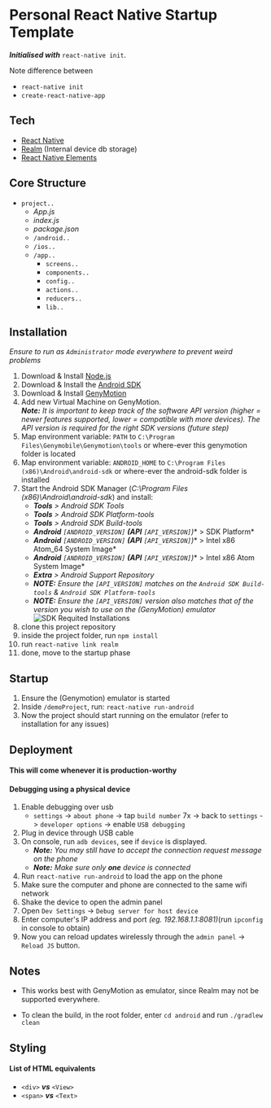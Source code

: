# Personal React Native Startup Template

***Initialised with*** `react-native init`.

Note difference between
- `react-native init`
- `create-react-native-app`

## Tech

- [React Native](https://facebook.github.io/react-native/)
- [Realm](https://realm.io/) (Internal device db storage)
- [React Native Elements](https://react-native-training.github.io/react-native-elements/)


## Core Structure

* `project..`
	* *App.js*
	* *index.js*
	* *package.json*
	* `/android..`
	* `/ios..`
	* `/app..`
		* `screens..`
		* `components..`
		* `config..`
		* `actions..`
		* `reducers..`
		* `lib..`

## Installation

*Ensure to run as `Administrator` mode everywhere to prevent weird problems*

1) Download & Install [Node.js](https://nodejs.org/en/)
2) Download & Install the [Android SDK](https://developer.android.com/studio/)
3) Download & Install [GenyMotion](https://www.genymotion.com/)
4) Add new Virtual Machine on GenyMotion. <br/>***Note:** It is important to keep track of the software API version (higher = newer features supported, lower = compatible with more devices). The API version is required for the right SDK versions (future step)*
5) Map environment variable: `PATH` to `C:\Program Files\Genymobile\Genymotion\tools` or where-ever this genymotion folder is located
6) Map environment variable: `ANDROID_HOME` to `C:\Program Files (x86)\Android\android-sdk` or where-ever the android-sdk folder is installed
7) Start the Android SDK Manager (*C:\Program Files (x86)\Android\android-sdk*) and install:
	* ***Tools** > Android SDK Tools*
	* ***Tools** > Android SDK Platform-tools*
	* ***Tools** > Android SDK Build-tools*
	* ***Android** `[ANDROID_VERSION]` **(API** `[API_VERSION]`**)** > SDK Platform*
	* ***Android** `[ANDROID_VERSION]` **(API** `[API_VERSION]`**)** > Intel x86 Atom_64 System Image*
	* ***Android** `[ANDROID_VERSION]` **(API** `[API_VERSION]`**)** > Intel x86 Atom System Image*
	* ***Extra** > Android Support Repository*
	* ***NOTE:** Ensure the `[API_VERSION]` matches on the `Android SDK Build-tools` & `Android SDK Platform-tools`*
	* ***NOTE:** Ensure the `[API_VERSION]` version also matches that of the version you wish to use on the (GenyMotion) emulator*
	<br/>![SDK Requited Installations](https://i.gyazo.com/831f7ddb89fd9ca5fcc0437fd06be868.png)
7) clone this project repository
8) inside the project folder, run `npm install`
9) run `react-native link realm`
10) done, move to the startup phase

## Startup

1) Ensure the (Genymotion) emulator is started
2) Inside `/demoProject`, run: `react-native run-android`
3) Now the project should start running on the emulator (refer to installation for any issues)

## Deployment

#### This will come whenever it is production-worthy

#### Debugging using a physical device
1) Enable debugging over usb
	- `settings` -> `about phone` -> tap `build number` 7x -> back to `settings` -> `developer options` -> enable `USB debugging`
2) Plug in device through USB cable
3) On console, run `adb devices`, see if `device` is displayed.
	- ***Note:** You may still have to accept the connection request message on the phone*
	- ***Note:** Make sure only **one** device is connected*
4) Run `react-native run-android` to load the app on the phone
5) Make sure the computer and phone are connected to the same wifi network
6) Shake the device to open the admin panel
7) Open `Dev Settings` -> `Debug server for host device`
8) Enter computer's IP address and port *(eg. 192.168.1.1:8081)*(run `ipconfig` in console to obtain)
9) Now you can reload updates wirelessly through the `admin panel` -> `Reload JS` button.


## Notes

- This works best with GenyMotion as emulator, since Realm may not be supported everywhere.

- To clean the build, in the root folder, enter `cd android` and run `./gradlew clean`

## Styling

#### List of HTML equivalents
- `<div>` ***vs*** `<View>`
- `<span>` ***vs*** `<Text>`
